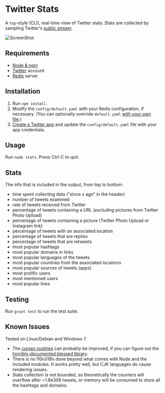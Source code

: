 # Twitter Stats

A `top`-style (CLI), real-time view of Twitter stats. Stats are collected by sampling Twitter's [public stream](https://dev.twitter.com/docs/streaming-apis/streams/public).

![ScreenShot](https://raw.github.com/eheikes/twitter-stats/screenshots/images/screenshot.png)

## Requirements

* [Node & npm](http://nodejs.org/)
* [Twitter](https://twitter.com/) account
* [Redis](http://redis.io/) server

## Installation

1. Run `npm install`.
2. Modify the `config/default.yaml` with your Redis configuration, if necessary. (You can optionally override `default.yaml` [with your own file](http://lorenwest.github.io/node-config/latest/index.html).)
3. [Create a Twitter app](https://dev.twitter.com/docs/auth/tokens-devtwittercom) and update the `config/default.yaml` file with your app credentials.

## Usage

Run `node stats`. Press Ctrl-C to quit.

## Stats

The info that is included in the output, from top to bottom:

* time spent collecting data ("since x ago" in the header)
* number of tweets examined
* rate of tweets received from Twitter
* percentage of tweets containing a URL (_excluding_ pictures from Twitter Photo Upload)
* percentage of tweets containing a picture (Twitter Photo Upload or Instagram link)
* percentage of tweets with an associated location
* percentage of tweets that are replies
* percentage of tweets that are retweets
* most popular hashtags
* most popular domains in links
* most popular languages of the tweets
* most popular countries from the associated locations
* most popular sources of tweets (apps)
* most prolific users
* most mentioned users
* most popular links

## Testing

Run `grunt test` to run the test suite.

## Known Issues

Tested on Linux/Debian and Windows 7.

* The [curses routines](lib/formatter.js) can probably be improved, if you can figure out the [horribly-documented blessed library](https://github.com/chjj/blessed).
* There is no l10n/i18n done beyond what comes with Node and the included modules. It works pretty well, but CJK languages do cause rendering issues.
* Stats collection is not bounded, so theoretically the counters will overflow after ~1.8e308 tweets, or memory will be consumed to store all the hashtags and domains.
